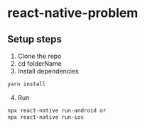 # react-native-problem

## Setup steps
1. Clone the repo
2. cd folderName
3. Install dependencies
```bash
yarn install
```
4. Run
```bash
npx react-native run-android or
npx react-native run-ios
```
